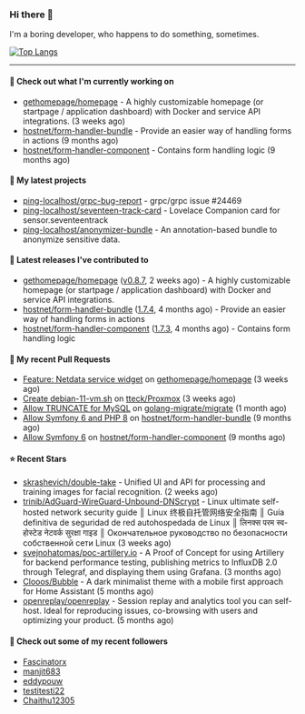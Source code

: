 ### Hi there 👋

I'm a boring developer, who happens to do something, sometimes.

[![Top Langs](https://github-readme-stats.vercel.app/api/top-langs/?username=ping-localhost&langs_count=8&theme=dracula&layout=compact)](https://github.com/anuraghazra/github-readme-stats)

---
#### 👷 Check out what I'm currently working on

- [gethomepage/homepage](https://github.com/gethomepage/homepage) - A highly customizable homepage (or startpage / application dashboard) with Docker and service API integrations. (3 weeks ago)
- [hostnet/form-handler-bundle](https://github.com/hostnet/form-handler-bundle) - Provide an easier way of handling forms in actions (9 months ago)
- [hostnet/form-handler-component](https://github.com/hostnet/form-handler-component) - Contains form handling logic (9 months ago)



#### 🌱 My latest projects

- [ping-localhost/grpc-bug-report](https://github.com/ping-localhost/grpc-bug-report) - grpc/grpc issue #24469
- [ping-localhost/seventeen-track-card](https://github.com/ping-localhost/seventeen-track-card) - Lovelace Companion card for sensor.seventeentrack
- [ping-localhost/anonymizer-bundle](https://github.com/ping-localhost/anonymizer-bundle) - An annotation-based bundle to anonymize sensitive data.



#### 🔭 Latest releases I've contributed to

- [gethomepage/homepage](https://github.com/gethomepage/homepage) ([v0.8.7](https://github.com/gethomepage/homepage/releases/tag/v0.8.7), 2 weeks ago) - A highly customizable homepage (or startpage / application dashboard) with Docker and service API integrations.
- [hostnet/form-handler-bundle](https://github.com/hostnet/form-handler-bundle) ([1.7.4](https://github.com/hostnet/form-handler-bundle/releases/tag/1.7.4), 4 months ago) - Provide an easier way of handling forms in actions
- [hostnet/form-handler-component](https://github.com/hostnet/form-handler-component) ([1.7.3](https://github.com/hostnet/form-handler-component/releases/tag/1.7.3), 4 months ago) - Contains form handling logic



#### 🔨 My recent Pull Requests

- [Feature: Netdata service widget](https://github.com/gethomepage/homepage/pull/2672) on [gethomepage/homepage](https://github.com/gethomepage/homepage) (3 weeks ago)
- [Create debian-11-vm.sh](https://github.com/tteck/Proxmox/pull/2355) on [tteck/Proxmox](https://github.com/tteck/Proxmox) (3 weeks ago)
- [Allow TRUNCATE for MySQL](https://github.com/golang-migrate/migrate/pull/1010) on [golang-migrate/migrate](https://github.com/golang-migrate/migrate) (1 month ago)
- [Allow Symfony 6 and PHP 8](https://github.com/hostnet/form-handler-bundle/pull/76) on [hostnet/form-handler-bundle](https://github.com/hostnet/form-handler-bundle) (9 months ago)
- [Allow Symfony 6](https://github.com/hostnet/form-handler-component/pull/36) on [hostnet/form-handler-component](https://github.com/hostnet/form-handler-component) (9 months ago)



#### ⭐ Recent Stars

- [skrashevich/double-take](https://github.com/skrashevich/double-take) - Unified UI and API for processing and training images for facial recognition. (2 weeks ago)
- [trinib/AdGuard-WireGuard-Unbound-DNScrypt](https://github.com/trinib/AdGuard-WireGuard-Unbound-DNScrypt) - Linux ultimate self-hosted network security guide ║ Linux 终极自托管网络安全指南 ║ Guía definitiva de seguridad de red autohospedada de Linux ║ लिनक्स परम स्व-होस्टेड नेटवर्क सुरक्षा गाइड ║ Окончательное руководство по безопасности собственной сети Linux (3 weeks ago)
- [svejnohatomas/poc-artillery.io](https://github.com/svejnohatomas/poc-artillery.io) - A Proof of Concept for using Artillery for backend performance testing, publishing metrics to InfluxDB 2.0 through Telegraf, and displaying them using Grafana. (3 months ago)
- [Clooos/Bubble](https://github.com/Clooos/Bubble) - A dark minimalist theme with a mobile first approach for Home Assistant (5 months ago)
- [openreplay/openreplay](https://github.com/openreplay/openreplay) - Session replay and analytics tool you can self-host. Ideal for reproducing issues, co-browsing with users and optimizing your product. (5 months ago)



#### 👯 Check out some of my recent followers

- [Fascinatorx](https://github.com/Fascinatorx)
- [manjit683](https://github.com/manjit683)
- [eddypouw](https://github.com/eddypouw)
- [testitesti22](https://github.com/testitesti22)
- [Chaithu12305](https://github.com/Chaithu12305)


